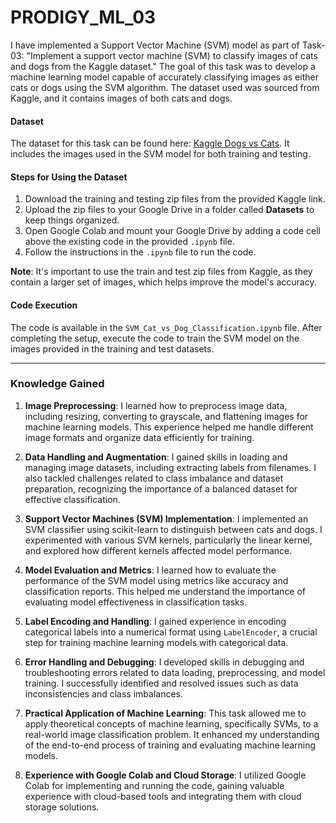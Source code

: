 # PRODIGY_ML_03

I have implemented a Support Vector Machine (SVM) model as part of Task-03: "Implement a support vector machine (SVM) to classify images of cats and dogs from the Kaggle dataset." The goal of this task was to develop a machine learning model capable of accurately classifying images as either cats or dogs using the SVM algorithm. The dataset used was sourced from Kaggle, and it contains images of both cats and dogs.

#### Dataset
The dataset for this task can be found here: [Kaggle Dogs vs Cats](https://www.kaggle.com/competitions/dogs-vs-cats/data). It includes the images used in the SVM model for both training and testing.

#### Steps for Using the Dataset
1. Download the training and testing zip files from the provided Kaggle link.
2. Upload the zip files to your Google Drive in a folder called **Datasets** to keep things organized.
3. Open Google Colab and mount your Google Drive by adding a code cell above the existing code in the provided `.ipynb` file.
4. Follow the instructions in the `.ipynb` file to run the code.

**Note**: It's important to use the train and test zip files from Kaggle, as they contain a larger set of images, which helps improve the model's accuracy.

#### Code Execution
The code is available in the `SVM_Cat_vs_Dog_Classification.ipynb` file. After completing the setup, execute the code to train the SVM model on the images provided in the training and test datasets.

---

### Knowledge Gained

1. **Image Preprocessing**: I learned how to preprocess image data, including resizing, converting to grayscale, and flattening images for machine learning models. This experience helped me handle different image formats and organize data efficiently for training.

2. **Data Handling and Augmentation**: I gained skills in loading and managing image datasets, including extracting labels from filenames. I also tackled challenges related to class imbalance and dataset preparation, recognizing the importance of a balanced dataset for effective classification.

3. **Support Vector Machines (SVM) Implementation**: I implemented an SVM classifier using scikit-learn to distinguish between cats and dogs. I experimented with various SVM kernels, particularly the linear kernel, and explored how different kernels affected model performance.

4. **Model Evaluation and Metrics**: I learned how to evaluate the performance of the SVM model using metrics like accuracy and classification reports. This helped me understand the importance of evaluating model effectiveness in classification tasks.

5. **Label Encoding and Handling**: I gained experience in encoding categorical labels into a numerical format using `LabelEncoder`, a crucial step for training machine learning models with categorical data.

6. **Error Handling and Debugging**: I developed skills in debugging and troubleshooting errors related to data loading, preprocessing, and model training. I successfully identified and resolved issues such as data inconsistencies and class imbalances.

7. **Practical Application of Machine Learning**: This task allowed me to apply theoretical concepts of machine learning, specifically SVMs, to a real-world image classification problem. It enhanced my understanding of the end-to-end process of training and evaluating machine learning models.

8. **Experience with Google Colab and Cloud Storage**: I utilized Google Colab for implementing and running the code, gaining valuable experience with cloud-based tools and integrating them with cloud storage solutions.
